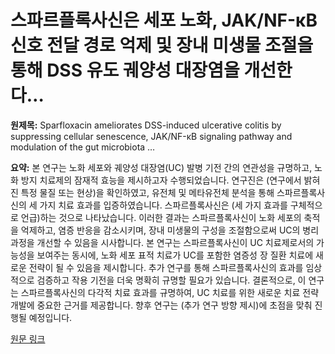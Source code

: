 # 스파르플록사신은 세포 노화, JAK/NF-κB 신호 전달 경로 억제 및 장내 미생물 조절을 통해 DSS 유도 궤양성 대장염을 개선한다…

**원제목:** Sparfloxacin ameliorates DSS-induced ulcerative colitis by suppressing cellular senescence, JAK/NF-κB signaling pathway and modulation of the gut microbiota …

**요약:** 본 연구는 노화 세포와 궤양성 대장염(UC) 발병 기전 간의 연관성을 규명하고, 노화 방지 치료제의 잠재적 효능을 제시하고자 수행되었습니다. 연구진은  (연구에서 밝혀진 특정 물질 또는 현상)을 확인하였고,  유전체 및 메타유전체 분석을 통해 스파르플록사신의 세 가지 치료 효과를 입증하였습니다. 스파르플록사신은  (세 가지 효과를 구체적으로 언급)하는 것으로 나타났습니다. 이러한 결과는 스파르플록사신이 노화 세포의 축적을 억제하고, 염증 반응을 감소시키며, 장내 미생물의 구성을 조절함으로써 UC의 병리 과정을 개선할 수 있음을 시사합니다.  본 연구는 스파르플록사신이 UC 치료제로서의 가능성을 보여주는 동시에, 노화 세포 표적 치료가 UC를 포함한 염증성 장 질환 치료에 새로운 전략이 될 수 있음을 제시합니다.  추가 연구를 통해 스파르플록사신의 효과를  임상적으로 검증하고 작용 기전을 더욱 명확히 규명할 필요가 있습니다.  결론적으로, 이 연구는 스파르플록사신의 다각적 치료 효과를 규명하여, UC 치료를 위한 새로운 치료 전략 개발에 중요한 근거를 제공합니다.  향후 연구는  (추가 연구 방향 제시)에 초점을 맞춰 진행될 예정입니다.

[원문 링크](https://www.sciencedirect.com/science/article/pii/S0006295225004320)

